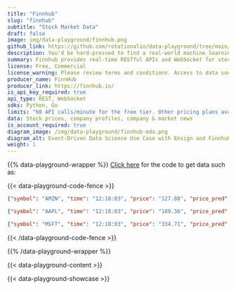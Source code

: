 ```yaml
---
title: "Finnhub"
slug: "finnhub"
subtitle: "Stock Market Data"
draft: false
image: img/data-playground/finnhub.png
github_link: https://github.com/rotationalio/data-playground/tree/main/finnhub
description: You'd be hard-pressed to find a real-world machine learning problem that isn't related (however distantly) to the stock market. Public Policy, Politics, Scientific Research, Manufacturing, Media, and Fashion are all domains that are influenced by economic forces. If you've always wondered if you or your organization could (or should) be doing more to quantify that influence, look no further! FinnHub provides free real-time stock market data. Use Ensign with this data source to generate a time-series dataset that you could add as a feature for machine learning models, financial planning, and strategy. (Note that the stock market is closed during certain times of days and days of the week.)
summary: Finnhub provides real-time RESTful APIs and WebSocket for stocks, currencies, and crypto.
license: Free, Commercial
license_warning: Please review terms and conditions. Access to data sources can change.
producer_name: FinnHub
producer_link: https://finnhub.io/
is_api_key_required: true
api_type: REST, WebSocket
sdks: Python, Go
limits: "60 API calls/minute for the free tier. Other pricing plans available."
data: Stock prices, company profiles, company & market news
is_account_required: true
diagram_image: /img/data-playground/finnhub-eda.png
diagram_alt: Event-Driven Data Science Use Case with Ensign and Finnhub
weight: 1
---
```


{{% data-playground-wrapper %}}
<a href="https://github.com/rotationalio/data-playground/tree/main/finnhub" class="text-[#1D65A6] font-bold underline">Click here</a> for the code to get data such as:

{{< data-playground-code-fence >}}
```json
{"symbol": "AMZN", "time": "12:18:03", "price": "127.88", "price_pred": "183.5796"}

{"symbol": "AAPL", "time": "12:18:03", "price": "189.36", "price_pred": "181.8145"}

{"symbol": "MSFT", "time": "12:18:03", "price": "334.71", "price_pred": "180.2801"}
```
{{< /data-playground-code-fence >}}

{{% /data-playground-wrapper %}}

{{< data-playground-content >}}

{{< data-playground-showcase >}}